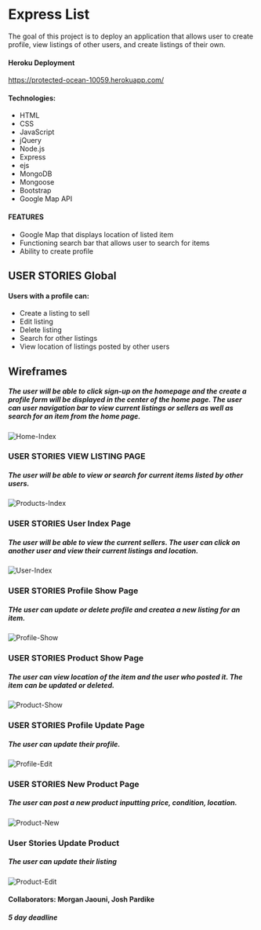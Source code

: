 
# Express List

The goal of this project is to deploy an application that allows user to create profile, view listings of other users, and create listings of their own.

#### Heroku Deployment
https://protected-ocean-10059.herokuapp.com/


#### Technologies:
* HTML
* CSS 
* JavaScript
* jQuery
* Node.js
* Express
* ejs
* MongoDB
* Mongoose
* Bootstrap
* Google Map API

#### FEATURES 

* Google Map that displays location of listed item
* Functioning search bar that allows user to search for items
* Ability to create profile 


## USER STORIES Global
#### Users with a profile can: 
* Create a listing to sell
* Edit listing
* Delete listing
* Search for other listings
* View location of listings posted by other users



## Wireframes

##### The user will be able to click sign-up on the homepage and the create a profile form will be displayed in the center of the home page. The user can user navigation bar to view current listings or sellers as well as search for an item from the home page.

![Home-Index](https://media.git.generalassemb.ly/user/31017/files/7c520280-0f03-11eb-8309-591c4e18e149)


### USER STORIES VIEW LISTING PAGE

##### The user will be able to view or search for current items listed by other users. 

![Products-Index](https://media.git.generalassemb.ly/user/31017/files/bcb18080-0f03-11eb-9374-37be55d63583)

### USER STORIES User Index Page

##### The user will be able to view the current sellers. The user can click on another user and view their current listings and location.

![User-Index](https://media.git.generalassemb.ly/user/31017/files/c935d900-0f03-11eb-842e-5d128e6072d9)

### USER STORIES Profile Show Page

##### THe user can update or delete profile and createa a new listing for an item.

![Profile-Show](https://media.git.generalassemb.ly/user/31017/files/d783f500-0f03-11eb-909f-47cf0fb0665f)

### USER STORIES Product Show Page

##### The user can view location of the item and the user who posted it. The item can be updated or deleted. 

![Product-Show](https://media.git.generalassemb.ly/user/31017/files/e10d5d00-0f03-11eb-8591-50815adae6b1)


### USER STORIES Profile Update Page

##### The user can update their profile.

![Profile-Edit](https://media.git.generalassemb.ly/user/31017/files/ee2a4c00-0f03-11eb-9b08-fbb0be278dfd)

### USER STORIES New Product Page

##### The user can post a new product inputting price, condition, location.

![Product-New](https://media.git.generalassemb.ly/user/31017/files/55490000-0f06-11eb-8e4a-4d3123ec2bc9)

### User Stories Update Product

##### The user can update their listing

![Product-Edit](https://media.git.generalassemb.ly/user/31017/files/23379e00-0f06-11eb-9b31-de3a58356609)


#### Collaborators: Morgan Jaouni, Josh Pardike 
##### 5 day deadline

